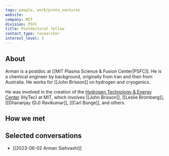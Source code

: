 ```yaml
---
tags: people, work/proto_ventures
website: 
company: MIT
division: PSFC
title: Postdoctoral fellow
contact_type: researcher
interest_level: 3
---
```

## About
Arman is a postdoc at [[MIT Plasma Science & Fusion Center|PSFC]]. He is a chemical engineer by background, originally from Iran and then from Australia.  He works for [[John Brisson]] on hydrogen and cryogenics.

He was involved in the creation of the [Hydrogen Technology & Energy Center](https://www.hytec.mit.edu/) (HyTec) at MIT, which involves [[John Brisson]], [[Leslie Bromberg]], [[Dhananjay (DJ) Ravikumar]], [[Carl Bunge]], and others.

## How we met

## Selected conversations
- [[2023-06-02 Arman Siahvashi]]
